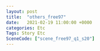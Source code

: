 ```yaml
---
layout: post
title:  "others_free97"
date:   2021-02-19 11:00:00 +0000
categories: Etc
Tags: Story Etc
SceneCode: ["scene_free97_q1_s20"]
---
```

